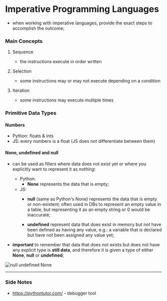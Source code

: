 # Imperative Programming Languages

- when working with imperative languages, provide the exact steps to accomplish the outcome;

### Main Concepts
1. Sequence
    - the instructions execute in order written

2. Selection
    - some instructions may or may not execute depending on a condition

3. Iteration
    - some instructions may execute multiple times

### Primitive Data Types

#### Numbers

- Python: floats & ints
- JS: every numbers is a float (JS does not differentiate between them)

#### None, undefined and null
- can be used as fillers where data does not exist yet or where you explicitly want to represent it as <i>nothing</i>:
    - Python:
        - <strong>None</strong> represents the data that is empty;
    - JS:
        - <strong>null</strong> (same as Python's None) represents the data that is empty or non-existent; often used in DBs to represent an empty value in a table, but representing it as an empty string or 0 would be inaccurate;
        
        - <strong>undefined</strong> represent data that does exist in memory but not have been defined as having any value, e.g.: a variable that is declared but have not been assigned any value yet;

- <strong>important</strong> to remember that data that does not exists but does not have any explicit type is <strong>still data</strong>, and therefore it is given a type of either <strong>None</strong>, <strong>null</strong> or <strong>undefined</strong>; 

![null undefined None](null+undefined+none.png)


<hr>

### Side Notes
- https://pythontutor.com/ - debugger tool